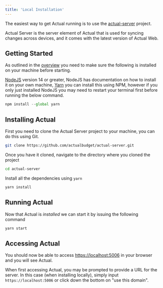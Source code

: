 ```yaml
---
title: 'Local Installation'
---
```


The easiest way to get Actual running is to use the [actual-server](https://github.com/actualbudget/actual-server) project. 

Actual Server is the server element of Actual that is used for syncing changes across devices, and it comes with the latest version of Actual Web.

## Getting Started 

As outlined in the [overview](/Installing/overview.md) you need to make sure the following is installed on your machine before starting. 

[NodeJS](https://nodejs.org/en/) version 14 or greater, NodeJS has documentation on how to install it on your own machine, [Yarn](https://yarnpkg.com/) you can install this using NPM, however if you only just installed NodeJS you may need to restart your terminal first before running the below command.

```js
npm install --global yarn
```

## Installing Actual

First you need to clone the Actual Server project to your machine, you can do this using Git.

```bash
git clone https://github.com/actualbudget/actual-server.git
```

Once you have it cloned, navigate to the directory where you cloned the project

```bash
cd actual-server
```

Install all the dependencies using `yarn`

```bash
yarn install
```

## Running Actual

Now that Actual is *installed* we can start it by issuing the following command

```bash
yarn start
```

## Accessing Actual

You should now be able to access [https://localhost:5006](https://localhost:5006) in your browser and you will see Actual.

When first accessing Actual, you may be prompted to provide a URL for the server. In this case (when installing locally), simply input `https://localhost:5006` or click down the bottom on "use this domain".
